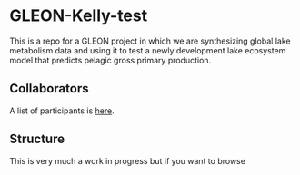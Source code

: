 # GLEON-Kelly-test
This is a repo for a GLEON project in which we are synthesizing global lake metabolism data and using it to test a newly development lake ecosystem model that predicts pelagic gross primary production.

## Collaborators
A list of participants is [here](https://docs.google.com/spreadsheets/d/14FQnQPgZ-pgy7uB7kFIcMt7frfEgLC2RvRmYzuu9jlE/edit?usp=sharing).

## Structure
This is very much a work in progress but if you want to browse 
